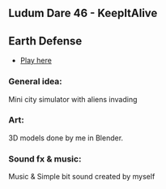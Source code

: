 ## Ludum Dare 46 - KeepItAlive

## Earth Defense

* [Play here](https://aerosolswe.github.io/Bunker-32/)

### General idea:
Mini city simulator with aliens invading

### Art:
3D models done by me in Blender.

### Sound fx & music:
Music & Simple bit sound created by myself
